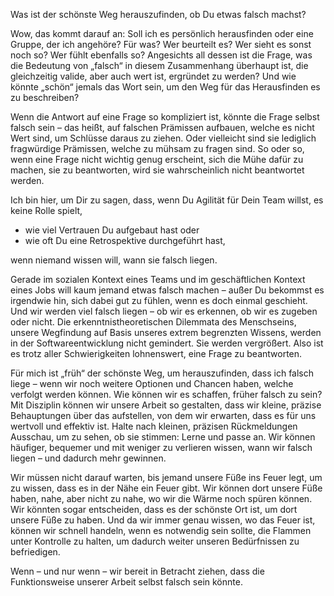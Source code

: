 Was ist der schönste Weg herauszufinden, ob Du etwas falsch machst?

Wow, das kommt darauf an: Soll ich es persönlich herausfinden oder eine Gruppe, der ich angehöre? Für was? Wer beurteilt es? Wer sieht es sonst noch so? Wer fühlt ebenfalls so? Angesichts all dessen ist die Frage, was die Bedeutung von „falsch“ in diesem Zusammenhang überhaupt ist, die gleichzeitig valide, aber auch wert ist, ergründet zu werden? Und wie könnte „schön“ jemals das Wort sein, um den Weg für das Herausfinden es zu beschreiben?

Wenn die Antwort auf eine Frage so kompliziert ist, könnte die Frage selbst falsch sein &ndash; das heißt, auf falschen Prämissen aufbauen, welche es nicht Wert sind, um Schlüsse daraus zu ziehen. Oder vielleicht sind sie lediglich fragwürdige Prämissen, welche zu mühsam zu fragen sind. So oder so, wenn eine Frage nicht wichtig genug erscheint, sich die Mühe dafür zu machen, sie zu beantworten, wird sie wahrscheinlich nicht beantwortet werden.

Ich bin hier, um Dir zu sagen, dass, wenn Du Agilität für Dein Team willst, es keine Rolle spielt, 

- wie viel Vertrauen Du aufgebaut hast oder 
- wie oft Du eine Retrospektive durchgeführt hast, 

wenn niemand wissen will, wann sie falsch liegen. 

Gerade im sozialen Kontext eines Teams und im geschäftlichen Kontext eines Jobs will kaum jemand etwas falsch machen &ndash; außer Du bekommst es irgendwie hin, sich dabei gut zu fühlen, wenn es doch einmal geschieht. Und wir werden viel falsch liegen &ndash; ob wir es erkennen, ob wir es zugeben oder nicht. Die erkenntnistheoretischen Dilemmata des Menschseins, unsere Wegfindung auf Basis unseres extrem begrenzten Wissens, werden in der Softwareentwicklung nicht gemindert. Sie werden vergrößert. Also ist es trotz aller Schwierigkeiten lohnenswert, eine Frage zu beantworten.

Für mich ist „früh“ der schönste Weg, um herauszufinden, dass ich falsch liege &ndash; wenn wir noch weitere Optionen und Chancen haben, welche verfolgt werden können. Wie können wir es schaffen, früher falsch zu sein? Mit Disziplin können wir unsere Arbeit so gestalten, dass wir kleine, präzise Behauptungen über das aufstellen, von dem wir erwarten, dass es für uns wertvoll und effektiv ist. Halte nach kleinen, präzisen Rückmeldungen Ausschau, um zu sehen, ob sie stimmen: Lerne und passe an. Wir können häufiger, bequemer und mit weniger zu verlieren wissen, wann wir falsch liegen &ndash; und dadurch mehr gewinnen.
 
Wir müssen nicht darauf warten, bis jemand unsere Füße ins Feuer legt, um zu wissen, dass es in der Nähe ein Feuer gibt. Wir können dort unsere Füße haben, nahe, aber nicht zu nahe, wo wir die Wärme noch spüren können. Wir könnten sogar entscheiden, dass es der schönste Ort ist, um dort unsere Füße zu haben. Und da wir immer genau wissen, wo das Feuer ist, können wir schnell handeln, wenn es notwendig sein sollte, die Flammen unter Kontrolle zu halten, um dadurch weiter unseren Bedürfnissen zu befriedigen.

Wenn &ndash; und nur wenn &ndash; wir bereit in Betracht ziehen, dass die Funktionsweise unserer Arbeit selbst falsch sein könnte.